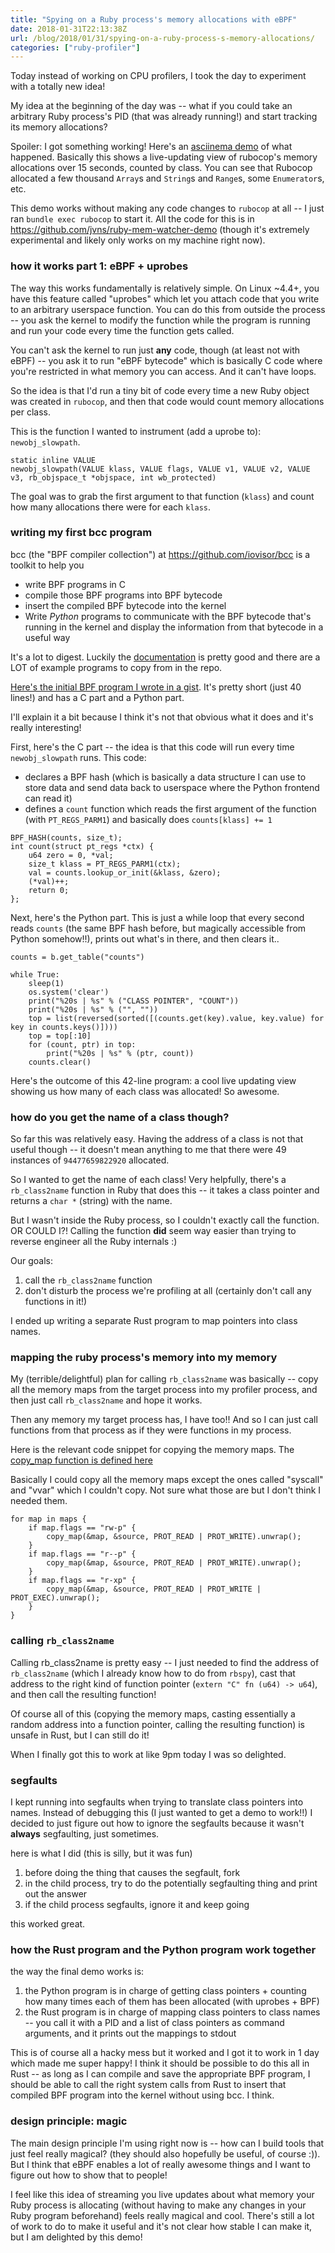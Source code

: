```yaml
---
title: "Spying on a Ruby process's memory allocations with eBPF"
date: 2018-01-31T22:13:38Z
url: /blog/2018/01/31/spying-on-a-ruby-process-s-memory-allocations/
categories: ["ruby-profiler"]
---
```


Today instead of working on CPU profilers, I took the day to experiment with a totally new idea!

My idea at the beginning of the day was -- what if you could take an arbitrary Ruby process's PID
(that was already running!) and start tracking its memory allocations?

Spoiler: I got something working! Here's an [asciinema demo](https://asciinema.org/a/SaY5BJHpllausq0ujwTLpu8um) of what happened.  Basically this shows a
live-updating view of rubocop's memory allocations over 15 seconds, counted by class. You can see
that Rubocop allocated a few thousand `Array`s and `String`s and `Range`s, some `Enumerator`s, etc.

This demo works without making any code changes to `rubocop` at all -- I just ran `bundle exec
rubocop` to start it. All the code for this is in https://github.com/jvns/ruby-mem-watcher-demo
(though it's extremely experimental and likely only works on my machine right now).

<script src="https://asciinema.org/a/SaY5BJHpllausq0ujwTLpu8um.js" id="asciicast-SaY5BJHpllausq0ujwTLpu8um" async></script>

### how it works part 1: eBPF + uprobes

The way this works fundamentally is relatively simple. On Linux ~4.4+, you have this feature called
"uprobes" which let you attach code that you write to an arbitrary userspace function. You can do
this from outside the process -- you ask the kernel to modify the function while the program is
running and run your code every time the function gets called.

You can't ask the kernel to run just **any** code, though (at least not with eBPF) -- you ask it to
run "eBPF bytecode" which is basically C code where you're restricted in what memory you can access.
And it can't have loops.

So the idea is that I'd run a tiny bit of code every time a new Ruby object was created in
`rubocop`, and then that code would count memory allocations per class.

This is the function I wanted to instrument (add a uprobe to): `newobj_slowpath`.

```
static inline VALUE
newobj_slowpath(VALUE klass, VALUE flags, VALUE v1, VALUE v2, VALUE v3, rb_objspace_t *objspace, int wb_protected)
```

The goal was to
grab the first argument to that function (`klass`) and count how many allocations there were for
each `klass`.

### writing my first bcc program

bcc (the "BPF compiler collection") at https://github.com/iovisor/bcc is a toolkit to help you

* write BPF programs in C
* compile those BPF programs into BPF bytecode
* insert the compiled BPF bytecode into the kernel
* Write *Python* programs to communicate with the BPF bytecode that's running in the kernel and
  display the information from that bytecode in a useful way

It's a lot to digest. Luckily the
[documentation](https://github.com/iovisor/bcc/blob/master/docs/reference_guide.md) is pretty good
and there are a LOT of example programs to copy from in the repo.

[Here's the initial BPF program I wrote in a gist](https://gist.github.com/jvns/b81991a29a2a595a197709ed47055a2c). It's pretty short (just 40 lines!) and has a C part and a Python part.

I'll explain it a bit because I think it's not that obvious what it does and it's really
interesting!

First, here's the C part -- the idea is that this code will run every time `newobj_slowpath` runs.
This code:

* declares a BPF hash (which is basically a data structure I can use to store data and send data
  back to userspace where the Python frontend can read it)
* defines a `count` function which reads the first argument of the function (with `PT_REGS_PARM1`)
  and basically does `counts[klass] += 1`

```
BPF_HASH(counts, size_t);
int count(struct pt_regs *ctx) {
    u64 zero = 0, *val;
    size_t klass = PT_REGS_PARM1(ctx);
    val = counts.lookup_or_init(&klass, &zero);
    (*val)++;
    return 0;
};
```

Next, here's the Python part. This is just a while loop that every second reads `counts` (the same BPF hash
before, but magically accessible from Python somehow!!), prints out what's in there, and then clears
it..

```
counts = b.get_table("counts")

while True:
    sleep(1)
    os.system('clear')
    print("%20s | %s" % ("CLASS POINTER", "COUNT"))
    print("%20s | %s" % ("", ""))
    top = list(reversed(sorted([(counts.get(key).value, key.value) for key in counts.keys()])))
    top = top[:10]
    for (count, ptr) in top:
        print("%20s | %s" % (ptr, count))
    counts.clear()
```

Here's the outcome of this 42-line program: a cool live updating view showing us how many of each
class was allocated! So awesome.

<script src="https://asciinema.org/a/Ye2VV6m6P0et1xnI9JYdQ0lnH.js" id="asciicast-Ye2VV6m6P0et1xnI9JYdQ0lnH" async></script>

### how do you get the **name** of a class though?

So far this was relatively easy. Having the address of a class is not that useful though -- it
doesn't mean anything to me that there were 49 instances of `94477659822920` allocated.

So I wanted to get the name of each class! Very helpfully, there's a `rb_class2name` function in Ruby that does this -- it takes a class pointer and returns a `char *` (string) with the name.

But I wasn't inside the Ruby process, so I couldn't exactly call the function. OR COULD I?! Calling
the function **did** seem way easier than trying to reverse engineer all the Ruby internals :)

Our goals:

1. call the `rb_class2name` function
2. don't disturb the process we're profiling at all (certainly don't call any functions in it!)

I ended up writing a separate Rust program to map pointers into class names.

### mapping the ruby process's memory into my memory

My (terrible/delightful) plan for calling `rb_class2name` was basically -- copy all the memory maps
from the target process into my profiler process, and then just call `rb_class2name` and hope it
works.

Then any memory my target process has, I have too!! And so I can just call functions from that
process as if they were functions in my process. 


Here is the relevant code snippet for copying the memory maps. The [copy_map function is defined here](https://github.com/jvns/ruby-mem-watcher-demo/blob/c3f8e2929d718cf1a158926609d38bcbacd05de2/src/main.rs#L109-L129)

Basically I could copy all the memory maps except the ones called "syscall" and "vvar" which I
couldn't copy. Not sure what those are but I don't think I needed them.

```
for map in maps {
    if map.flags == "rw-p" {
        copy_map(&map, &source, PROT_READ | PROT_WRITE).unwrap();
    }
    if map.flags == "r--p" {
        copy_map(&map, &source, PROT_READ | PROT_WRITE).unwrap();
    }
    if map.flags == "r-xp" {
        copy_map(&map, &source, PROT_READ | PROT_WRITE | PROT_EXEC).unwrap();
    }
}
```

### calling `rb_class2name`

Calling rb_class2name is pretty easy -- I just needed to find the address of `rb_class2name` (which
I already know how to do from `rbspy`), cast that address to the right kind of function pointer
(`extern "C" fn (u64) -> u64`), and then call the resulting function!

Of course all of this (copying the memory maps, casting essentially a random address into a function
pointer, calling the resulting function) is unsafe in Rust, but I can still do it!

When I finally got this to work at like 9pm today I was so delighted.


### segfaults

I kept running into segfaults when trying to translate class pointers into names. Instead of
debugging this (I just wanted to get a demo to work!!) I decided to just figure out how to ignore
the segfaults because it wasn't **always** segfaulting, just sometimes.

here is what I did (this is silly, but it was fun)

1. before doing the thing that causes the segfault, fork
2. in the child process, try to do the potentially segfaulting thing and print out the answer
3. if the child process segfaults, ignore it and keep going

this worked great.

### how the Rust program and the Python program work together

the way the final demo works is:

1. the Python program is in charge of getting class pointers  + counting how many times each of them
   has been allocated (with uprobes + BPF)
2. the Rust program is in charge of mapping class pointers to class names -- you call it with a PID and a
   list of class pointers as command arguments, and it prints out the mappings to stdout

This is of course all a hacky mess but it worked and I got it to work in 1 day which made me super
happy! I think it should be possible to do this all in Rust -- as long as I can compile and save
the appropriate BPF program, I should be able to call the right system calls from Rust to insert
that compiled BPF program into the kernel without using bcc. I think.

### design principle: magic

The main design principle I'm using right now is -- how can I build tools that just feel really
magical? (they should also hopefully be useful, of course :)). But I think that eBPF enables a lot
of really awesome things and I want to figure out how to show that to people!

I feel like this idea of streaming you live updates about what memory your Ruby process is
allocating (without having to make any changes in your Ruby program beforehand) feels really magical
and cool. There's still a lot of work to do to make it useful and it's not clear how stable I can
make it, but I am delighted by this demo!
